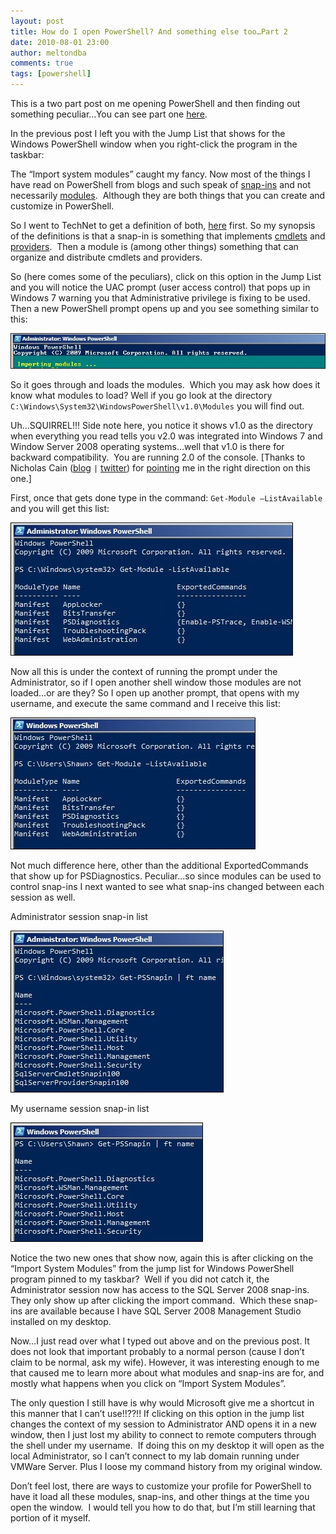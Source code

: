 ```yaml
---
layout: post
title: How do I open PowerShell? And something else too…Part 2
date: 2010-08-01 23:00
author: meltondba
comments: true
tags: [powershell]
---
```


This is a two part post on me opening PowerShell and then finding out something peculiar…You can see part one <a href="/2010-07-30-how-do-i-open-powershell-and-something-else-toopart-1" target="_blank">here</a>.

In the previous post I left you with the Jump List that shows for the Windows PowerShell window when you right-click the program in the taskbar:

The “Import system modules” caught my fancy. Now most of the things I have read on PowerShell from blogs and such speak of <a href="http://msdn.microsoft.com/en-us/library/ms714450(VS.85).aspx" target="_blank">snap-ins</a> and not necessarily <a href="http://msdn.microsoft.com/en-us/library/dd878310(VS.85).aspx" target="_blank">modules</a>.  Although they are both things that you can create and customize in PowerShell.

So I went to TechNet to get a definition of both, <a href="http://technet.microsoft.com/en-us/library/dd745031(VS.85).aspx" target="_blank">here</a> first. So my synopsis of the definitions is that a snap-in is something that implements <a href="http://technet.microsoft.com/en-us/scriptcenter/dd772285.aspx" target="_blank">cmdlets</a> and <a href="http://technet.microsoft.com/en-us/library/dd347723.aspx" target="_blank">providers</a>.  Then a module is (among other things) something that can organize and distribute cmdlets and providers.

So (here comes some of the peculiars), click on this option in the Jump List and you will notice the UAC prompt (user access control) that pops up in Windows 7 warning you that Administrative privilege is fixing to be used. Then a new PowerShell prompt opens up and you see something similar to this:

![](/img/importsystemmodules_thumb.jpg)

So it goes through and loads the modules.  Which you may ask how does it know what modules to load? Well if you go look at the directory `C:\Windows\System32\WindowsPowerShell\v1.0\Modules` you will find out.

Uh…SQUIRREL!!! Side note here, you notice it shows v1.0 as the directory when everything you read tells you v2.0 was integrated into Windows 7 and Window Server 2008 operating systems…well that v1.0 is there for backward compatibility.  You are running 2.0 of the console. [Thanks to Nicholas Cain (<a href="http://www.englishtosql.com/" target="_blank">blog</a> `|` <a href="http://twitter.com/anonythemouse" target="_blank">twitter</a>) for <a href="http://serverfault.com/questions/73410/how-to-uninstall-windows-powershell-v1-0-on-windows-7-rtm" target="_blank">pointing</a> me in the right direction on this one.]

First, once that gets done type in the command: `Get-Module –ListAvailable` and you will get this list:

![](/img/importsystemmodules_moduleslist_thumb.jpg)

Now all this is under the context of running the prompt under the Administrator, so if I open another shell window those modules are not loaded…or are they? So I open up another prompt, that opens with my username, and execute the same command and I receive this list:

![](/img/importsystemmodules_moduleslist_myacct_thumb.jpg)

Not much difference here, other than the additional ExportedCommands that show up for PSDiagnostics. Peculiar…so since modules can be used to control snap-ins I next wanted to see what snap-ins changed between each session as well.

Administrator session snap-in list

![](/img/importsystemmodules_snapinlist_admin_thumb.jpg)

My username session snap-in list

![](/img/importsystemmodules_snapinlist_me_thumb.jpg)

Notice the two new ones that show now, again this is after clicking on the “Import System Modules” from the jump list for Windows PowerShell program pinned to my taskbar?  Well if you did not catch it, the Administrator session now has access to the SQL Server 2008 snap-ins.  They only show up after clicking the import command.  Which these snap-ins are available because I have SQL Server 2008 Management Studio installed on my desktop.

Now…I just read over what I typed out above and on the previous post. It does not look that important probably to a normal person (cause I don’t claim to be normal, ask my wife). However, it was interesting enough to me that caused me to learn more about what modules and snap-ins are for, and mostly what happens when you click on “Import System Modules”.

The only question I still have is why would Microsoft give me a shortcut in this manner that I can’t use!!??!! If clicking on this option in the jump list changes the context of my session to Administrator AND opens it in a new window, then I just lost my ability to connect to remote computers through the shell under my username.  If doing this on my desktop it will open as the local Administrator, so I can’t connect to my lab domain running under VMWare Server. Plus I loose my command history from my original window.

Don’t feel lost, there are ways to customize your profile for PowerShell to have it load all these modules, snap-ins, and other things at the time you open the window.  I would tell you how to do that, but I’m still learning that portion of it myself.
